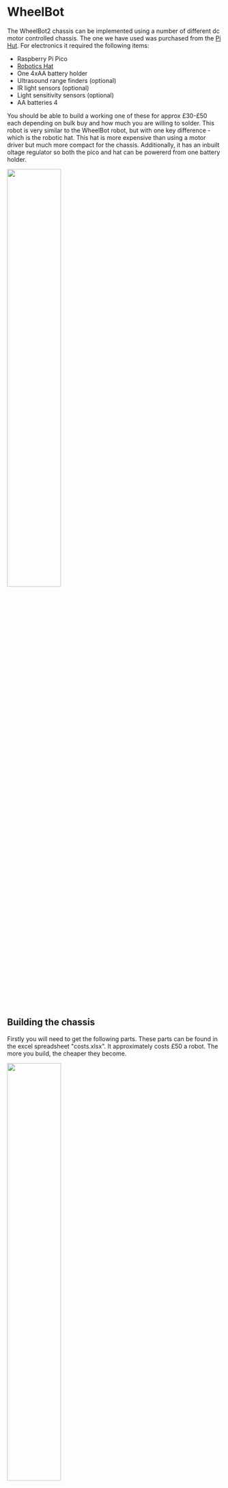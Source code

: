 # WheelBot
The WheelBot2 chassis can be implemented using a number of different dc motor controlled chassis. The one we have used was purchased from the [Pi Hut](https://thepihut.com/products/adafruit-mini-3-layer-round-robot-chassis-kit-2wd-with-dc-motors). For electronics it required the following items:
- Raspberry Pi Pico
- [Robotics Hat](https://thepihut.com/products/robotics-board-for-raspberry-pi-pico)
- One 4xAA battery holder
- Ultrasound range finders (optional)
- IR light sensors (optional)
- Light sensitivity sensors (optional)
- AA batteries 4

You should be able to build a working one of these for approx £30-£50 each depending on bulk buy and how much you are willing to solder. This robot is very similar to the WheelBot robot, but with one key difference - which is the robotic hat. This hat is more expensive than using a motor driver but much more compact for the chassis. Additionally, it has an inbuilt oltage regulator so both the pico and hat can be powererd from one battery holder.

<img src="https://raw.githubusercontent.com/shepai/OpenEduBot/main/Assets/wheelBot2.jpg" width="50%" >


## Building the chassis
Firstly you will need to get the following parts. These parts can be found in the excel spreadsheet "costs.xlsx". It approximately costs £50 a robot. The more you build, the cheaper they become.

<img src="https://raw.githubusercontent.com/shepai/OpenEduBot/main/Assets/partList.PNG" width="50%" >

### Wiring

The wiring of the motors and battery needs to be in motors 3 and 4 for the library to be compatible. You may want to strip the ends of the wires off on the motors if it cannot be directly screwed into the robotics board.
The sensor inputs can be changed to any analogue pin, if you wish to add more then they can be used.

<img src="https://raw.githubusercontent.com/shepai/OpenEduBot/main/Assets/wiring.PNG" width="50%" >

### Step 1
Mount both of the motors on the chassis, using the side plates within the two rectangular slots on the chassis will keep the motors in place. This is the point that you can mount your chosen sensors for the lower level. If you are working with light sensors, this level is ideal.

<img src="https://raw.githubusercontent.com/shepai/OpenEduBot/main/Assets/step1.PNG" width="50%" >

### Step 2
Mount the main controller, make sure you have soldered some L-shaped pins underneath the Robotics board if you wish to use GPIO pins to interface with sensors. If you are using more HATs than just the robotics board, you may want to consider using Step 3 as your second layer.
<img src="https://raw.githubusercontent.com/shepai/OpenEduBot/main/Assets/step2.PNG" width="50%" >

### Step 3
It is ideal to have the batteries on the top, so they can be easily changed without having to unscrew the chassis.
<img src="https://raw.githubusercontent.com/shepai/OpenEduBot/main/Assets/step3.PNG" width="50%" >


## Programming

The physical robot makes use of sensors and two motors. We can attach a USB to it and upload the code.

## Using a different IDE
Using a specific IDEs can be simpler for using MicroPython. [Thonny IDE](https://thonny.org/) is a simple IDE for uploading programs to the Raspberry Pi Pico. Once you have set up the IDE we can start [programming the board](https://projects.raspberrypi.org/en/projects/getting-started-with-the-pico).

### Step 1
Download the robot control library from [Github](https://raw.githubusercontent.com/shepai/OpenEduBot/main/Library/EduBot.py) and have handy in a folder.

### Step 2
You will need to connect the robot to your device via USB. Make sure you have Thonny IDE up. In the bottom right corner you should be able to select the interpreter for the IDE. We want Raspberry Pi Pico MicroPython.

<img src="https://projects-static.raspberrypi.org/projects/getting-started-with-the-pico/725a421f3b51a5674c539d6953db5f1892509475/en/images/thonny-micropython-pico-menu.png" width="35%" >

The software will ask you to install firmware for the Pico. Install it.

<img src="https://projects-static.raspberrypi.org/projects/getting-started-with-the-pico/725a421f3b51a5674c539d6953db5f1892509475/en/images/thonny-install-micropython-pico.png" width="35%" >

The shell should then show it is connected to the Pico. Try entering the following in the shell:

```
print("Hello, world!")
```

This code is compiling on the Pico board. Any code they you write and run will now be uploading to the device.


### Step 3
Open the downloaded EduBot.py in the Thonny IDE, and then go to File>Save As and a prompt will come up asking whether to install on the device or computer. Resave the file on the device with the same name. We do this so we can control the chassis hardware.

Pre-written examples can be found:
- Example.py

The EduBot.py found in [library](https://github.com/shepai/OpenEduBot/Library) must be uploaded in the same directory as your main code on the Raspberry Pi Pico.

We have used the [Thonny IDE](https://thonny.org/). Once downloaded this software allows you to connect to the Raspberry Pi Pico. Simply go to the bottom right corner of the window, and select an interpreter. We are using the Raspberry Pi Pico. Raspberry Pi have a [tutorial](https://projects.raspberrypi.org/en/projects/getting-started-with-the-pico) on getting set up with the Pico.

Once all connected you can load one of our examples in and click run. The robot will run this code while the USB is attached. To make it mobile, save the example as main.py on the Pico device, and it will run on boot.
